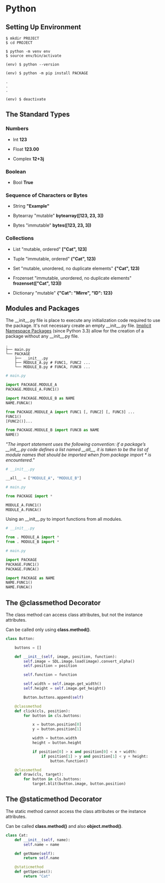 # Python

## Setting Up Environment

```shell
$ mkdir PROJECT
$ cd PROJECT

$ python -m venv env
$ source env/bin/activate

(env) $ python --version

(env) $ python -m pip install PACKAGE

.
.
.

(env) $ deactivate
```

## The Standard Types

### Numbers

* Int **123**

* Float **123.00**

* Complex **12+3j**

### Boolean

* Bool **True**

### Sequence of Characters or Bytes

* String **"Example"**

* Bytearray "mutable" **bytearray([123, 23, 3])**

* Bytes "immutable" **bytes([123, 23, 3])**

### Collections

* List "mutable, ordered" **["Cat", 123]**

* Tuple "immutable, ordered" **("Cat", 123)**

* Set "mutable, unordered, no duplicate elements" **{"Cat", 123)**

* Frozenset "immutable, unordered, no duplicate elements" **frozenset(["Cat", 123])**

* Dictionary "mutable" **{"Cat": "Mirre", "ID": 123}**

## Modules and Packages

The \_\_init\_\_.py file is place to execute any initialization code required to use the package. It's not necessary create an empty \_\_init\_\_.py file. [Implicit Namespace Packages](https://www.python.org/dev/peps/pep-0420/) (since Python 3.3) allow for the creation of a package without any \_\_init\_\_.py file.

```shell
.
├── main.py
└── PACKAGE
    ├── __init__.py
    ├── MODULE_A.py # FUNC1, FUNC2 ...
    └── MODULE_B.py # FUNCA, FUNCB ...
```

```python
# main.py

import PACKAGE.MODULE_A
PACKAGE.MODULE_A.FUNC1()

import PACKAGE.MODULE_B as NAME
NAME.FUNCA()

from PACKAGE.MODULE_A import FUNC1 [, FUNC2] [, FUNC3] ...
FUNC1()
[FUNC2()]...

from PACKAGE.MODULE_B import FUNCB as NAME
NAME()
```

_"The import statement uses the following convention: if a package’s \_\_init\_\_.py code defines a list named \_\_all\_\_, it is taken to be the list of module names that should be imported when from package import * is encountered."_

```python
# __init__.py

__all__ = ["MODULE_A", "MODULE_B"]
```

```python
# main.py

from PACKAGE import *

MODULE_A.FUNC1()
MODULE_A.FUNCA()
```

Using an \_\_init\_\_.py to import functions from all modules.

```python
# __init__.py

from . MODULE_A import *
from . MODULE_B import *
```

```python
# main.py

import PACKAGE
PACKAGE.FUNC1()
PACKAGE.FUNCA()

import PACKAGE as NAME
NAME.FUNC1()
NAME.FUNCA()
```

## The @classmethod Decorator

The class method can access class attributes, but not the instance attributes.

Can be called only using **class.method()**.

```python
class Button:

    buttons = []

    def __init__(self, image, position, function):
        self.image = SDL.image.load(image).convert_alpha()
        self.position = position

        self.function = function

        self.width = self.image.get_width()
        self.height = self.image.get_height()

        Button.buttons.append(self)

    @classmethod
    def click(cls, position):
        for button in cls.buttons:

            x = button.position[0]
            y = button.position[1]

            width = button.width
            height = button.height

            if position[0] > x and position[0] < x + width:
                if position[1] > y and position[1] < y + height:
                    button.function()

    @classmethod
    def draw(cls, target):
        for button in cls.buttons:
            target.blit(button.image, button.position)
```

## The @staticmethod Decorator

The static method cannot access the class attributes or the instance attributes.

Can be called **class.method()** and also **object.method()**.

```python
class Cat:
    def __init__(self, name):
        self.name = name

    def getName(self):
        return self.name

    @staticmethod
    def getSpecies():
        return "Cat"
```
